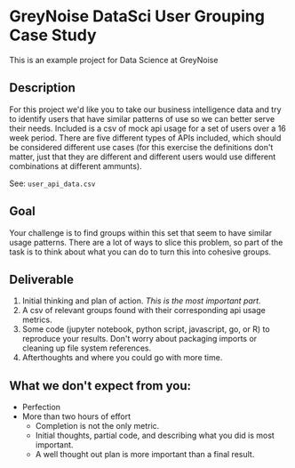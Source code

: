 # GreyNoise DataSci User Grouping Case Study
This is an example project for Data Science at GreyNoise

## Description
For this project we'd like you to take our business intelligence data and try to identify users that have similar patterns of use so we can better serve their needs. Included is a csv of mock api usage for a set of users over a 16 week period. There are five different types of APIs included, which should be considered different use cases (for this exercise the definitions don't matter, just that they are different and different users would use different combinations at different ammunts).

See: `user_api_data.csv`

## Goal
Your challenge is to find groups within this set that seem to have similar usage patterns. There are a lot of ways to slice this problem, so part of the task is to think about what you can do to turn this into cohesive groups.

## Deliverable
1. Initial thinking and plan of action. *This is the most important part.*
2. A csv of relevant groups found with their corresponding api usage metrics.
3. Some code (jupyter notebook, python script, javascript, go, or R) to reproduce your results. Don't worry about packaging imports or cleaning up file system references.
4. Afterthoughts and where you could go with more time.

## What we don't expect from you:
- Perfection
- More than two hours of effort
    - Completion is not the only metric.
    - Initial thoughts, partial code, and describing what you did is most important.
    - A well thought out plan is more important than a final result.


